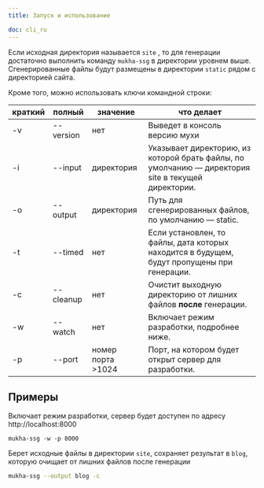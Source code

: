 ```yaml
---
title: Запуск и использование

doc: cli_ru
---
```


Если исходная директория называется `site` , то для генерации достаточно выполнить команду `mukha-ssg` в директории уровнем выше. Сгенерированные файлы будут размещены в директории `static` рядом с директорией сайта.

Кроме того, можно использовать ключи командной строки:

| краткий | полный    | значение          | что делает                                                                                         |
| ------- | --------- | ----------------- | -------------------------------------------------------------------------------------------------- |
| -v      | --version | нет               | Выведет в консоль версию мухи                                                                      |
| -i      | --input   | директория        | Указывает директорию, из которой брать файлы, по умолчанию — директория site в текущей директории. |
| -o      | --output  | директория        | Путь для сгенерированных файлов, по умолчанию — static.                                            |
| -t      | --timed   | нет               | Если установлен, то файлы, дата которых находится в будущем, будут пропущены при генерации.        |
| -с      | --cleanup | нет               | Очистит выходную директорию от лишних файлов **после** генерации.                                  |
| -w      | --watch   | нет               | Включает режим  разработки, подробнее ниже.                                                        |
| -p      | --port    | номер порта >1024 | Порт, на котором будет открыт сервер для разработки.                                               |

## Примеры

Включает режим разработки, сервер будет доступен по адресу http://localhost:8000

```shell
mukha-ssg -w -p 8000
```

Берет исходные файлы в директории `site`, сохраняет результат в `blog`, которую очищает от лишних файлов после генерации

```bash
mukha-ssg --output blog -c
```
